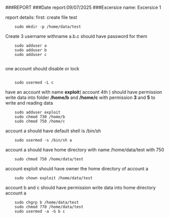 ###REPORT
###Date report:09/07/2025
###Excersice name: Excersice 1


report details:
first: create file test
```
    sudo mkdir -p /home/data/test
```
Create 3 username withname a.b.c
should have password for them
```
    sudo adduser a
    sudo adduser b
    sudo adduser c
    
```
one account should disable or lock
```

    sudo usermod -L c

```
have an account with name **exploit**( account 4th ) should have permission write data into folder **/home/b** and **/home/c** with permission **3** and **5** to write and reading data

```
    sudo adduser exploit
    sudo chmod 730 /home/b
    sudo chmod 750 /home/c

```
account a should have default shell is /bin/sh
```
    sudo usermod -s /bin/sh a

```
account a should have home directory with name /home/data/test with 750
```
    sudo chmod 750 /home/data/test

```
account exploit should have owner the home directory of account a
```
    sudo chown exploit /home/data/test

```
account b and c should have permission write data into home directory account a
```
    sudo chgrp b /home/data/test
    sudo chmod 770 /home/data/test
    sudo usermod -a -G b c
